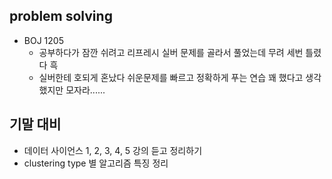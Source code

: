 ## problem solving
- BOJ 1205
  - 공부하다가 잠깐 쉬려고 리프레시 실버 문제를 골라서 풀었는데 무려 세번 틀렸다 흑 
  - 실버한테 호되게 혼났다 쉬운문제를 빠르고 정확하게 푸는 연습 꽤 했다고 생각했지만 모자라......
## 기말 대비
- 데이터 사이언스 1, 2, 3, 4, 5 강의 듣고 정리하기 
- clustering type 별 알고리즘 특징 정리 
